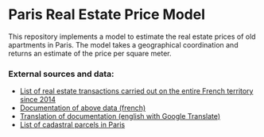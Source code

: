 # Paris Real Estate Price Model

This repository implements a model to estimate the real estate prices of old apartments in Paris. The model takes a geographical coordination and returns an estimate of the price per square meter.

### External sources and data:

* [List of real estate transactions carried out on the entire French territory since 2014](https://www.data.gouv.fr/en/datasets/r/90a98de0-f562-4328-aa16-fe0dd1dca60f)
* [Documentation of above data (french)](https://www.data.gouv.fr/en/datasets/r/d573456c-76eb-4276-b91c-e6b9c89d6656)
* [Translation of documentation (english with Google Translate)](https://drive.google.com/file/d/12miiSujVTzmdvp0ErIHHlc7DVKbJ6AEL/view?usp=sharing)
* [List of cadastral parcels in Paris](https://cadastre.data.gouv.fr/data/etalab-cadastre/2021-04-01/shp/departements/75/cadastre-75-parcelles-shp.zip)
